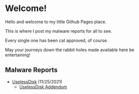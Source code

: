 # Welcome!

Hello and welcome to my little Github Pages place.

This is where I post my malware reports for all to see.

Every single one has been cat approved, of course.

May your journeys down the rabbit holes made available here be entertaining!

## Malware Reports

* [UselessDisk](./reports/uselessdisk/uselessdisk.html) (11/25/2021)
    * [UselessDisk Addendum](./reports/uselessdisk/uselessdiskaddendum.html)

